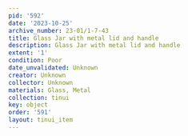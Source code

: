 ```yaml
---
pid: '592'
date: '2023-10-25'
archive_number: 23-01/1-7-43
title: Glass Jar with metal lid and handle
description: Glass Jar with metal lid and handle
extent: '1'
condition: Poor
date_unvalidated: Unknown
creator: Unknown
collector: Unknown
materials: Glass, Metal
collection: tinui
key: object
order: '591'
layout: tinui_item
---
```


